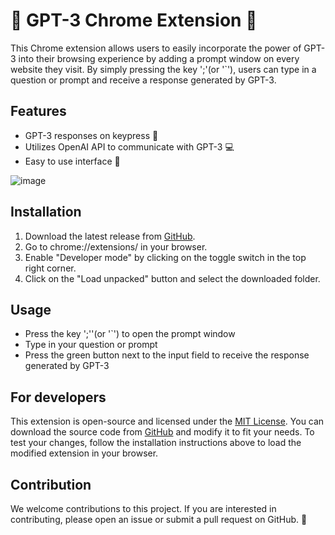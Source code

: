 # 🤖 GPT-3 Chrome Extension 🔑

This Chrome extension allows users to easily incorporate the power of GPT-3 into their browsing experience by adding a prompt window on every website they visit. By simply pressing the key ';'(or '`'), users can type in a question or prompt and receive a response generated by GPT-3. 

## Features
- GPT-3 responses on keypress 📝
- Utilizes OpenAI API to communicate with GPT-3 💻
- Easy to use interface 🚀

![image](https://imgur.com/BLkdDl9.png)

## Installation
1. Download the latest release from [GitHub](https://github.com/OldisekT/chat-gpt-in-browser/releases).
2. Go to chrome://extensions/ in your browser.
3. Enable "Developer mode" by clicking on the toggle switch in the top right corner.
4. Click on the "Load unpacked" button and select the downloaded folder.

## Usage
- Press the key ';''(or '`') to open the prompt window
- Type in your question or prompt
- Press the green button next to the input field to receive the response generated by GPT-3

## For developers
This extension is open-source and licensed under the [MIT License](https://opensource.org/licenses/MIT). You can download the source code from [GitHub](https://github.com/OldisekT/chat-gpt-in-browser) and modify it to fit your needs. To test your changes, follow the installation instructions above to load the modified extension in your browser.

## Contribution
We welcome contributions to this project. If you are interested in contributing, please open an issue or submit a pull request on GitHub. 🙌
